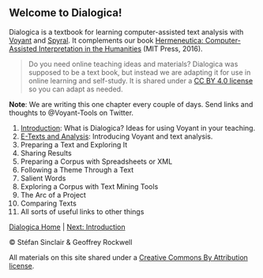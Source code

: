 ## Welcome to Dialogica!
Dialogica is a textbook for learning computer-assisted text analysis with [Voyant](https://voyant-tools.org) and [Spyral](https://voyant-tools.org/spyral/). It complements our book [Hermeneutica: Computer-Assisted Interpretation in the Humanities](http://hermeneuti.ca) (MIT Press, 2016). 

> Do you need online teaching ideas and materials? Dialogica was supposed to be a text book, but instead we are adapting it for use in online learning and self-study. It is shared under a [CC BY 4.0 license](https://creativecommons.org/licenses/by/4.0/) so you can adapt as needed.

**Note**: We are writing this one chapter every couple of days. Send links and thoughts to @Voyant-Tools on Twitter.

1. [Introduction](/intro.md): What is Dialogica? Ideas for using Voyant in your teaching.
1. [E-Texts and Analysis](/etexts.md): Introducing Voyant and text analysis.
1. Preparing a Text and Exploring It
1. Sharing Results
1. Preparing a Corpus with Spreadsheets or XML
1. Following a Theme Through a Text
1. Salient Words
1. Exploring a Corpus with Text Mining Tools
1. The Arc of a Project
1. Comparing Texts
1. All sorts of useful links to other things

[Dialogica Home](/index.md) | [Next: Introduction](/intro.md)

&copy; Stéfan Sinclair & Geoffrey Rockwell

All materials on this site shared under a [Creative Commons By Attribution license](https://creativecommons.org/licenses/by/4.0/).

